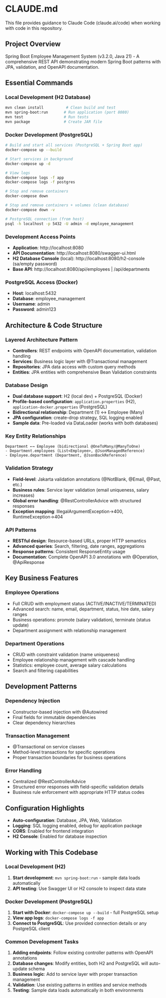 # CLAUDE.md

This file provides guidance to Claude Code (claude.ai/code) when working with code in this repository.

## Project Overview
Spring Boot Employee Management System (v3.2.0, Java 21) - A comprehensive REST API demonstrating modern Spring Boot patterns with JPA, validation, and OpenAPI documentation.

## Essential Commands

### Local Development (H2 Database)
```bash
mvn clean install          # Clean build and test
mvn spring-boot:run       # Run application (port 8080)
mvn test                  # Run tests
mvn package               # Create JAR file
```

### Docker Development (PostgreSQL)
```bash
# Build and start all services (PostgreSQL + Spring Boot app)
docker-compose up --build

# Start services in background
docker-compose up -d

# View logs
docker-compose logs -f app
docker-compose logs -f postgres

# Stop and remove containers
docker-compose down

# Stop and remove containers + volumes (clean database)
docker-compose down -v

# PostgreSQL connection (from host)
psql -h localhost -p 5432 -U admin -d employee_management
```

### Development Access Points
- **Application**: http://localhost:8080
- **API Documentation**: http://localhost:8080/swagger-ui.html
- **H2 Database Console** (local): http://localhost:8080/h2-console (sa/empty password)
- **Base API**: http://localhost:8080/api/employees | /api/departments

### PostgreSQL Access (Docker)
- **Host**: localhost:5432
- **Database**: employee_management  
- **Username**: admin
- **Password**: admin123

## Architecture & Code Structure

### Layered Architecture Pattern
- **Controllers**: REST endpoints with OpenAPI documentation, validation handling
- **Services**: Business logic layer with @Transactional management
- **Repositories**: JPA data access with custom query methods
- **Entities**: JPA entities with comprehensive Bean Validation constraints

### Database Design
- **Dual database support**: H2 (local dev) + PostgreSQL (Docker)
- **Profile-based configuration**: `application.properties` (H2), `application-docker.properties` (PostgreSQL)  
- **Bidirectional relationship**: Department (1) ↔ Employee (Many)
- **JPA configuration**: create-drop strategy, SQL logging enabled
- **Sample data**: Pre-loaded via DataLoader (works with both databases)

### Key Entity Relationships
```
Department ←→ Employee (bidirectional @OneToMany/@ManyToOne)
- Department.employees (List<Employee>, @JsonManagedReference)
- Employee.department (Department, @JsonBackReference)
```

### Validation Strategy
- **Field-level**: Jakarta validation annotations (@NotBlank, @Email, @Past, etc.)
- **Business rules**: Service layer validation (email uniqueness, salary increases)
- **Global error handling**: @RestControllerAdvice with structured responses
- **Exception mapping**: IllegalArgumentException→400, RuntimeException→404

### API Patterns
- **RESTful design**: Resource-based URLs, proper HTTP semantics
- **Advanced queries**: Search, filtering, date ranges, aggregations
- **Response patterns**: Consistent ResponseEntity usage
- **Documentation**: Complete OpenAPI 3.0 annotations with @Operation, @ApiResponse

## Key Business Features

### Employee Operations
- Full CRUD with employment status (ACTIVE/INACTIVE/TERMINATED)
- Advanced search: name, email, department, status, hire date, salary ranges
- Business operations: promote (salary validation), terminate (status update)
- Department assignment with relationship management

### Department Operations  
- CRUD with constraint validation (name uniqueness)
- Employee relationship management with cascade handling
- Statistics: employee count, average salary calculations
- Search and filtering capabilities

## Development Patterns

### Dependency Injection
- Constructor-based injection with @Autowired
- Final fields for immutable dependencies
- Clear dependency hierarchies

### Transaction Management
- @Transactional on service classes
- Method-level transactions for specific operations
- Proper transaction boundaries for business operations

### Error Handling
- Centralized @RestControllerAdvice
- Structured error responses with field-specific validation details
- Business rule enforcement with appropriate HTTP status codes

## Configuration Highlights
- **Auto-configuration**: Database, JPA, Web, Validation
- **Logging**: SQL logging enabled, debug for application package
- **CORS**: Enabled for frontend integration
- **H2 Console**: Enabled for database inspection

## Working with This Codebase

### Local Development (H2)
1. **Start development**: `mvn spring-boot:run` - sample data loads automatically
2. **API testing**: Use Swagger UI or H2 console to inspect data state

### Docker Development (PostgreSQL)  
1. **Start with Docker**: `docker-compose up --build` - full PostgreSQL setup
2. **View app logs**: `docker-compose logs -f app` 
3. **Connect to PostgreSQL**: Use provided connection details or any PostgreSQL client

### Common Development Tasks
1. **Adding endpoints**: Follow existing controller patterns with OpenAPI annotations
2. **Database changes**: Modify entities, both H2 and PostgreSQL will auto-update schema
3. **Business logic**: Add to service layer with proper transaction management  
4. **Validation**: Use existing patterns in entities and service methods
5. **Testing**: Sample data loads automatically in both environments